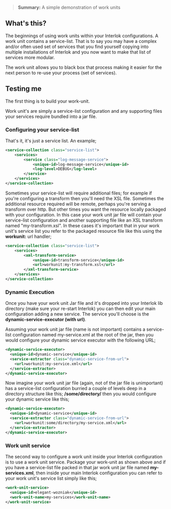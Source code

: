 > **Summary:** A simple demonstration of work units

## What's this? ##

The beginnings of using work units within your Interlok configurations.
A work unit contains a service-list.  That is to say you may have a complex and/or often used set of services that you find yourself copying into multiple installations of Interlok and you now want to make that list of services more modular.

The work unit allows you to black box that process making it easier for the next person to re-use your process (set of services).

## Testing me ##

The first thing is to build your work-unit.

Work unit's are simply a service-list configuration and any supporting files your services require bundled into a jar file. 

### Configuring your service-list ###

That's it, it's just a service list.  An example;

```xml
<service-collection class="service-list">
	<services>
		<service class="log-message-service">
			<unique-id>log-message-service</unique-id>
			<log-level>DEBUG</log-level>
		</service>
	</services>
</service-collection>
```

Sometimes your service-list will require additional files; for example if you're configuring a transform then you'll need the XSL file.  Sometimes the additional resource required will be remote, perhaps you're serving a transform over http.  But other times you want the resource locally packaged with your configuration.  In this case your work unit jar file will contain your service-list configuration and another supporting file like an XSL transform named "my-transform.xsl".  In these cases it's important that in your work unit's service list you refer to the packaged resource file like this using the __workunit:__ url handler;

```xml
<service-collection class="service-list">
	<services>
		<xml-transform-service>
			<unique-id>transform-service</unique-id>
			<url>workunit:my-transform.xsl</url>
		</xml-transform-service>
	</services>
</service-collection>
``` 

### Dynamic Execution ###

Once you have your work unit Jar file and it's dropped into your Interlok lib directory (make sure your re-start Interlok) you can then edit your main configuration adding a new service.  The service you'll choose is the __dynamic-service-executor (with url)__. 

Assuming your work unit jar file (name is not important) contains a service-list configuration named my-service.xml at the root of the jar, then you would configure your dynamic service executor with the following URL;
```xml
<dynamic-service-executor>
  <unique-id>dynamic-service</unique-id>
  <service-extractor class="dynamic-service-from-url">
    <url>workunit:my-service.xml</url>
  </service-extractor>
</dynamic-service-executor>
```

Now imagine your work unit jar file (again, not of the jar file is unimportant) has a service-list configuration burried a couple of levels deep in a directory structure like this; __/some/directory/__ then you would configure your dynamic service like this;
```xml
<dynamic-service-executor>
  <unique-id>dynamic-service</unique-id>
  <service-extractor class="dynamic-service-from-url">
    <url>workunit:some/directory/my-service.xml</url>
  </service-extractor>
</dynamic-service-executor>
```

### Work unit service ###

The second way to configure a work unit inside your Interlok configuration is to use a work unit service.
Package your work-unit as shown above and if you have a service-list file packed in that jar work unit jar file named __my-services.xml__, then inside your main Interlok configuration you can refer to your work unit's service list simply like this;
```xml
<work-unit-service>
  <unique-id>elegant-wozniak</unique-id>
  <work-unit-name>my-services</work-unit-name>
</work-unit-service>
```
